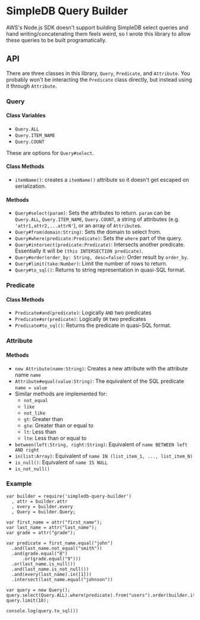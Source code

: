 SimpleDB Query Builder
======================

AWS's Node.js SDK doesn't support building SimpleDB select queries and hand writing/concatenating them feels weird, so I wrote this library to allow these queries to be built programatically.

API
---

There are three classes in this library, `Query`, `Predicate`, and `Attribute`. You probably won't be interacting the `Predicate` class directly, but instead using it through `Attribute`.

### Query

#### Class Variables

* `Query.ALL`
* `Query.ITEM_NAME`
* `Query.COUNT`

These are options for `Query#select`.

#### Class Methods

* `itemName()`: creates a `itemName()` attribute so it doesn't get escaped on serialization.

#### Methods

* `Query#select(param)`: Sets the attributes to return. `param` can be `Query.ALL`, `Query.ITEM_NAME`, `Query.COUNT`, a string of attributes (e.g. `'attr1,attr2,...attrN'`), or an array of `Attribute`s.
* `Query#from(domain:String)`: Sets the domain to select from.
* `Query#where(predicate:Predicate)`: Sets the `where` part of the query.
* `Query#intersect(predicate:Predicate)`: Intersects another predicate. Essentially it will be `(this INTERSECTION predicate)`.
* `Query#order(order_by: String, desc=false)`: Order result by `order_by`.
* `Query#limit(take:Number)`: Limit the number of rows to return.
* `Query#to_sql()`: Returns to string representation in quasi-SQL format.

### Predicate

#### Class Methods

* `Predicate#and(predicate)`: Logically `AND` two predicates
* `Predicate#or(predicate)`: Logically `OR` two predicates
* `Predicate#to_sql()`: Returns the predicate in quasi-SQL format.


### Attribute

#### Methods
* `new Attribute(name:String)`: Creates a new attribute with the attribute name `name` 
* `Attribute#equal(value:String)`: The equivalent of the SQL predicate `name = value`
* Similar methods are implemented for:
    * `not_equal`
    * `like`
    * `not_like`
    * `gt`: Greater than
    * `gte`: Greater than or equal to
    * `lt`: Less than
    * `lte`: Less than or equal to
* `between(left:String, right:String)`: Equivalent of `name BETWEEN left AND right`
* `in(list:Array)`: Equivalent of `name IN (list_item_1, ..., list_item_N)`
* `is_null()`: Equivalent of `name IS NULL`
* `is_not_null()`

### Example

    var builder = require('simpledb-query-builder')
      , attr = builder.attr
      , every = builder.every
      , Query = builder.Query;

    var first_name = attr("first_name");
    var last_name = attr("last_name");
    var grade = attr("grade");

    var predicate = first_name.equal("john")
      .and(last_name.not_equal("smith"))
      .and(grade.equal("8")
          .or(grade.equal("9")))
      .or(last_name.is_null())
      .and(last_name.is_not_null())
      .and(every(last_name).in([1]))
      .intersect(last_name.equal("johnson"))

    var query = new Query();
    query.select(Query.ALL).where(predicate).from("users").order(builder.itemName());
    query.limit(10);

    console.log(query.to_sql())
